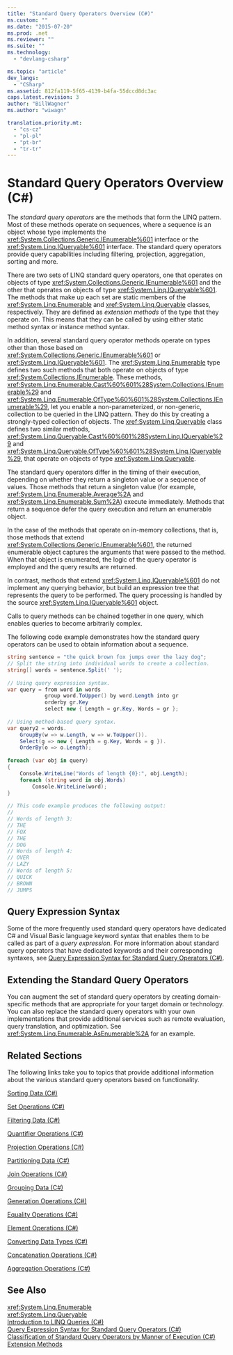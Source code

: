 ```yaml
---
title: "Standard Query Operators Overview (C#)"
ms.custom: ""
ms.date: "2015-07-20"
ms.prod: .net
ms.reviewer: ""
ms.suite: ""
ms.technology: 
  - "devlang-csharp"

ms.topic: "article"
dev_langs: 
  - "CSharp"
ms.assetid: 812fa119-5f65-4139-b4fa-55dccd8dc3ac
caps.latest.revision: 3
author: "BillWagner"
ms.author: "wiwagn"

translation.priority.mt: 
  - "cs-cz"
  - "pl-pl"
  - "pt-br"
  - "tr-tr"
---
```

# Standard Query Operators Overview (C#)
The *standard query operators* are the methods that form the LINQ pattern. Most of these methods operate on sequences, where a sequence is an object whose type implements the <xref:System.Collections.Generic.IEnumerable%601> interface or the <xref:System.Linq.IQueryable%601> interface. The standard query operators provide query capabilities including filtering, projection, aggregation, sorting and more.  
  
 There are two sets of LINQ standard query operators, one that operates on objects of type <xref:System.Collections.Generic.IEnumerable%601> and the other that operates on objects of type <xref:System.Linq.IQueryable%601>. The methods that make up each set are static members of the <xref:System.Linq.Enumerable> and <xref:System.Linq.Queryable> classes, respectively. They are defined as *extension methods* of the type that they operate on. This means that they can be called by using either static method syntax or instance method syntax.  
  
 In addition, several standard query operator methods operate on types other than those based on <xref:System.Collections.Generic.IEnumerable%601> or <xref:System.Linq.IQueryable%601>. The <xref:System.Linq.Enumerable> type defines two such methods that both operate on objects of type <xref:System.Collections.IEnumerable>. These methods, <xref:System.Linq.Enumerable.Cast%60%601%28System.Collections.IEnumerable%29> and <xref:System.Linq.Enumerable.OfType%60%601%28System.Collections.IEnumerable%29>, let you enable a non-parameterized, or non-generic, collection to be queried in the LINQ pattern. They do this by creating a strongly-typed collection of objects. The <xref:System.Linq.Queryable> class defines two similar methods, <xref:System.Linq.Queryable.Cast%60%601%28System.Linq.IQueryable%29> and <xref:System.Linq.Queryable.OfType%60%601%28System.Linq.IQueryable%29>, that operate on objects of type <xref:System.Linq.Queryable>.  
  
 The standard query operators differ in the timing of their execution, depending on whether they return a singleton value or a sequence of values. Those methods that return a singleton value (for example, <xref:System.Linq.Enumerable.Average%2A> and <xref:System.Linq.Enumerable.Sum%2A>) execute immediately. Methods that return a sequence defer the query execution and return an enumerable object.  
  
 In the case of the methods that operate on in-memory collections, that is, those methods that extend <xref:System.Collections.Generic.IEnumerable%601>, the returned enumerable object captures the arguments that were passed to the method. When that object is enumerated, the logic of the query operator is employed and the query results are returned.  
  
 In contrast, methods that extend <xref:System.Linq.IQueryable%601> do not implement any querying behavior, but build an expression tree that represents the query to be performed. The query processing is handled by the source <xref:System.Linq.IQueryable%601> object.  
  
 Calls to query methods can be chained together in one query, which enables queries to become arbitrarily complex.  
  
 The following code example demonstrates how the standard query operators can be used to obtain information about a sequence.  
  
```csharp  
string sentence = "the quick brown fox jumps over the lazy dog";  
// Split the string into individual words to create a collection.  
string[] words = sentence.Split(' ');  
  
// Using query expression syntax.  
var query = from word in words  
            group word.ToUpper() by word.Length into gr  
            orderby gr.Key  
            select new { Length = gr.Key, Words = gr };  
  
// Using method-based query syntax.  
var query2 = words.  
    GroupBy(w => w.Length, w => w.ToUpper()).  
    Select(g => new { Length = g.Key, Words = g }).  
    OrderBy(o => o.Length);  
  
foreach (var obj in query)  
{  
    Console.WriteLine("Words of length {0}:", obj.Length);  
    foreach (string word in obj.Words)  
        Console.WriteLine(word);  
}  
  
// This code example produces the following output:  
//  
// Words of length 3:  
// THE  
// FOX  
// THE  
// DOG  
// Words of length 4:  
// OVER  
// LAZY  
// Words of length 5:  
// QUICK  
// BROWN  
// JUMPS   
```  
  
## Query Expression Syntax  
 Some of the more frequently used standard query operators have dedicated C# and Visual Basic language keyword syntax that enables them to be called as part of a *query* *expression*. For more information about standard query operators that have dedicated keywords and their corresponding syntaxes, see [Query Expression Syntax for Standard Query Operators (C#)](../../../../csharp/programming-guide/concepts/linq/query-expression-syntax-for-standard-query-operators.md).  
  
## Extending the Standard Query Operators  
 You can augment the set of standard query operators by creating domain-specific methods that are appropriate for your target domain or technology. You can also replace the standard query operators with your own implementations that provide additional services such as remote evaluation, query translation, and optimization. See <xref:System.Linq.Enumerable.AsEnumerable%2A> for an example.  
  
## Related Sections  
 The following links take you to topics that provide additional information about the various standard query operators based on functionality.  
  
 [Sorting Data (C#)](../../../../csharp/programming-guide/concepts/linq/sorting-data.md)  
  
 [Set Operations (C#)](../../../../csharp/programming-guide/concepts/linq/set-operations.md)  
  
 [Filtering Data (C#)](../../../../csharp/programming-guide/concepts/linq/filtering-data.md)  
  
 [Quantifier Operations (C#)](../../../../csharp/programming-guide/concepts/linq/quantifier-operations.md)  
  
 [Projection Operations (C#)](../../../../csharp/programming-guide/concepts/linq/projection-operations.md)  
  
 [Partitioning Data (C#)](../../../../csharp/programming-guide/concepts/linq/partitioning-data.md)  
  
 [Join Operations (C#)](../../../../csharp/programming-guide/concepts/linq/join-operations.md)  
  
 [Grouping Data (C#)](../../../../csharp/programming-guide/concepts/linq/grouping-data.md)  
  
 [Generation Operations (C#)](../../../../csharp/programming-guide/concepts/linq/generation-operations.md)  
  
 [Equality Operations (C#)](../../../../csharp/programming-guide/concepts/linq/equality-operations.md)  
  
 [Element Operations (C#)](../../../../csharp/programming-guide/concepts/linq/element-operations.md)  
  
 [Converting Data Types (C#)](../../../../csharp/programming-guide/concepts/linq/converting-data-types.md)  
  
 [Concatenation Operations (C#)](../../../../csharp/programming-guide/concepts/linq/concatenation-operations.md)  
  
 [Aggregation Operations (C#)](../../../../csharp/programming-guide/concepts/linq/aggregation-operations.md)  
  
## See Also  
 <xref:System.Linq.Enumerable>   
 <xref:System.Linq.Queryable>   
 [Introduction to LINQ Queries (C#)](../../../../csharp/programming-guide/concepts/linq/introduction-to-linq-queries.md)   
 [Query Expression Syntax for Standard Query Operators (C#)](../../../../csharp/programming-guide/concepts/linq/query-expression-syntax-for-standard-query-operators.md)   
 [Classification of Standard Query Operators by Manner of Execution (C#)](../../../../csharp/programming-guide/concepts/linq/classification-of-standard-query-operators-by-manner-of-execution.md)   
 [Extension Methods](../../../../csharp/programming-guide/classes-and-structs/extension-methods.md)

